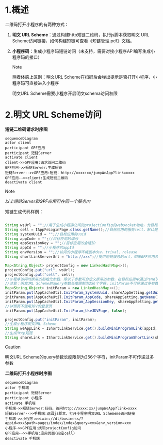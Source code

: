 # 1.概述

二维码打开小程序的有两种方式：

1. **明文 URL Scheme**：通过构建http短链二维码，执行js脚本获取明文 URL Scheme访问链接，如何构建短链可查看《短链管理.pdf》文档。

2. **小程序码**：生成小程序码短链访问（未支持，需要对接小程序API编写生成小程序码的接口）

   > [!NOTE]
   >
   > 两者体感上区别：明文URL Scheme在扫码后会弹出提示是否打开小程序，小程序码可直接进入小程序
   >
   > 明文URL Scheme需要小程序开启明文schema访问权限

# 2.明文 URL Scheme访问

**短链二维码请求时序图**

```mermaid
sequenceDiagram
actor client
participant GPF应用
participant 短链Server
activate client
client->>GPF应用:请求访问二维码
GPF应用->>短链Server:生成短链
短链Server-->>GPF应用:短链：http://xxxx:xx/jumpWeApp?link=xxxx
GPF应用-->>client:生成短链二维码
deactivate client
```

> [!NOTE]
>
> *以上短链Server和GPF应用可在同一个服务内*

短链生成代码样例：

```java

String wsUrl = "";//用于生成小程序访问的projectConfig的websocket地址，为目标应用的websocket
String cell = IAppFeLoginPage.class.getName();//目标应用的服务cell，默认是登录页，有特殊需求可自定义设置
String systemUuid = "";//目标应用的uuid
String appCode = "";//目标应用的编号
String appSessionKey = "";//目标应用的会话ID
String appId = "";//小程序的appId
String envVersion = "";//访问的小程序环境版本dev、trival、release
String shortLinkServerUrl = "http://xxx";//提供短链服务的url，如果GPF应用和短链服务为同一个GPF服务中可使用http://xxx提供短链服务

Map<String,Object> projectConfig = new LinkedHashMap<>();
projectConfig.put("url", wsUrl);
projectConfig.put("cell", cell);
//小程序访问时携带的初始化参数，除以下参数可自定义携带的参数，在目标应用中通过PanelContext.getAppInfo获取
//注意：明文URL Scheme的query参数长度限制为256个字符，initParam不可传递过多参数
Map<String,Object> initParam = new LinkedHashMap<>();
initParam.put(AppCacheUtil.InitParam_SystemUuid, shareAppSetting.getUuid());
initParam.put(AppCacheUtil.InitParam_AppCode, shareAppSetting.getName());
initParam.put(AppCacheUtil.InitParam_AppSessionKey, shareAppSetting.getSessionKey());
//详情页不使用JDV的登录页
initParam.put(AppCacheUtil.InitParam_UseJDVPage, false);

projectConfig.put("initParam", initParam);
//生成小程序明文URL Scheme
String weAppLink = IShortLinkService.get().buildMiniProgramLink(appId, projectConfig,envVersion);
//生成Http短链
String shareLink = IShortLinkService.get().buildMiniProgramShortLink(shortLinkServerUrl,weAppLink);
```

> [!CAUTION]
>
> 明文URL Scheme的query参数长度限制为256个字符，initParam不可传递过多参数



**二维码打开小程序时序图**



```mermaid
sequenceDiagram
actor 手机端
participant 短链Server
participant 小程序
activate 手机端
手机端->>短链Server:扫码，访问http://xxxx:xx/jumpWeApp?link=xxxx
短链Server-->>手机端:返回js脚本，打开小程序明文URL Schememe访问链接
手机端->>小程序:weixin://dl/business/?appid=xxx&path=pages/index/index&query=xxx&env_version=xxx
小程序->>GPF应用:携带projectConfig访问
GPF应用-->>手机端:应用页面(指定cell)
deactivate 手机端

```











